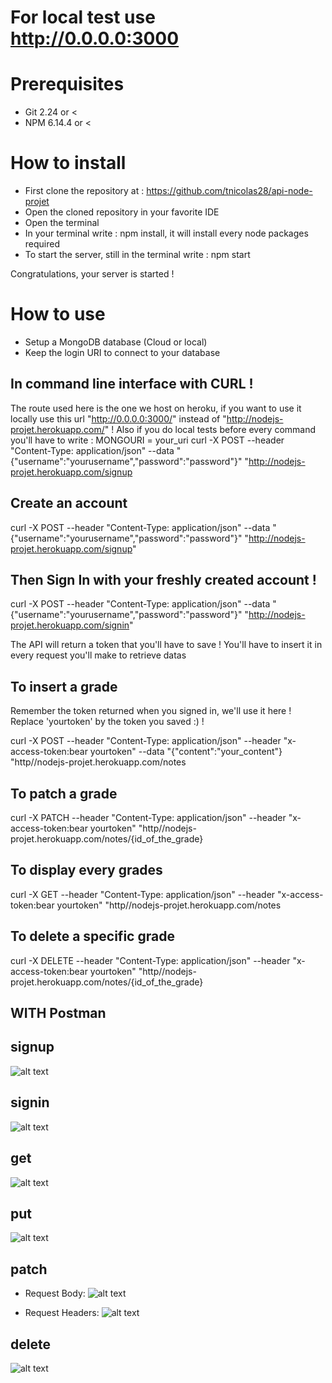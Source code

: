 For local test use http://0.0.0.0:3000
=======

# Prerequisites

- Git 2.24 or <
- NPM 6.14.4 or <

# How to install
- First clone the repository at : https://github.com/tnicolas28/api-node-projet
- Open the cloned repository in your favorite IDE
- Open the terminal
- In your terminal write : npm install, it will install every node packages required
- To start the server, still in the terminal write : npm start

Congratulations, your server is started ! 

# How to use
- Setup a MongoDB database (Cloud or local)
- Keep the login URI to connect to your database

## In command line interface with CURL !

The route used here is the one we host on heroku, if you want to use it locally use this url "http://0.0.0.0:3000/" instead of "http://nodejs-projet.herokuapp.com/" !
Also if you do local tests before every command you'll have to write : MONGOURI = your_uri curl -X POST --header "Content-Type: application/json" --data "{\"username\":\"yourusername\",\"password\":\"password\"}" "http://nodejs-projet.herokuapp.com/signup

## Create an account 
curl -X POST --header "Content-Type: application/json" --data "{\"username\":\"yourusername\",\"password\":\"password\"}" "http://nodejs-projet.herokuapp.com/signup"

## Then Sign In with your freshly created account !
curl -X POST --header "Content-Type: application/json" --data "{\"username\":\"yourusername\",\"password\":\"password\"}"  "http://nodejs-projet.herokuapp.com/signin"

The API will return a token that you'll have to save ! You'll have to insert it in every request you'll make to retrieve datas

## To insert a grade 
Remember the token returned when you signed in, we'll use it here ! Replace 'yourtoken' by the token you saved :) !

curl -X POST --header "Content-Type: application/json" --header "x-access-token:bear yourtoken" --data "{\"content\":\"your_content\"} "http//nodejs-projet.herokuapp.com/notes

## To patch a grade
curl -X PATCH --header "Content-Type: application/json" --header "x-access-token:bear yourtoken" "http//nodejs-projet.herokuapp.com/notes/{id_of_the_grade}

## To display every grades
curl -X GET --header "Content-Type: application/json" --header "x-access-token:bear yourtoken" "http//nodejs-projet.herokuapp.com/notes

## To delete a specific grade
curl -X DELETE --header "Content-Type: application/json" --header "x-access-token:bear yourtoken" "http//nodejs-projet.herokuapp.com/notes/{id_of_the_grade}

## WITH Postman

## signup
![alt text](./screenshot-request/signup.png)

## signin
![alt text](./screenshot-request/signin.png)

## get 
![alt text](./screenshot-request/getnotes.png)

## put 
![alt text](./screenshot-request/putnotes.png)

## patch
- Request Body:
![alt text](./screenshot-request/patch.png)

- Request Headers:
![alt text](./screenshot-request/patchHeaders.png)

## delete
![alt text](./screenshot-request/delete.png)


